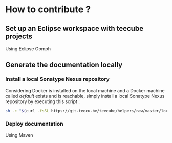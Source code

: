 # How to contribute ?

## Set up an Eclipse workspace with teecube projects

Using Eclipse Oomph

## Generate the documentation locally

### Install a local Sonatype Nexus repository

Considering Docker is installed on the local machine and a Docker machine called
*default* exists and is reachable, simply install a local Sonatype Nexus
repository by executing this script :

```sh
sh -c "$(curl -fsSL https://git.teecu.be/teecube/helpers/raw/master/local-nexus/createLocalNexus.sh)"
```

### Deploy documentation

Using Maven